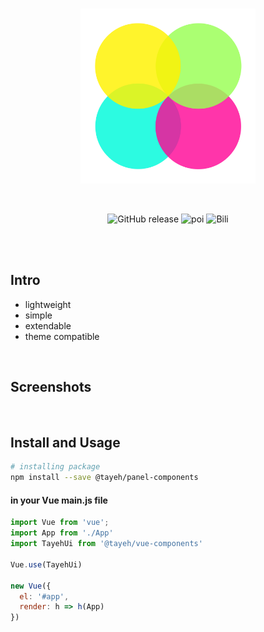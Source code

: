 <br>

<p align="center">
  <img width="280px" src="./src/assets/logo.png" alt="logo" />
</p>
<br>

<p align="center">
  <img alt="GitHub release" src="https://img.shields.io/badge/release-v1.0.0-orange.svg?style=for-the-badge"/>
  <img alt="poi" src="https://img.shields.io/badge/poi-10-green.svg?style=for-the-badge"/>
  <img alt="Bili" src="https://img.shields.io/badge/bili-3-blue.svg?style=for-the-badge"/>
</p>

<br>

<!-- <p align="center">
  <b>
    <a href="https://github.com/waynecz/Holmes">Holmes: Server boilerplate you might need</a>
    |
    <a href="https://github.com/waynecz/vue-img-inputer">Place other links here</a>
  </b>
</p> -->

<br>

## Intro

- lightweight
- simple
- extendable
- theme compatible

<br>

## Screenshots

<!-- <p align="center">
  <img width="100%" src="./src/assets/screenshot.jpg"/>
</p> -->

<br>

## Install and Usage

```bash
# installing package
npm install --save @tayeh/panel-components
```

#### in your Vue main.js file

```js
import Vue from 'vue';
import App from './App'
import TayehUi from '@tayeh/vue-components'

Vue.use(TayehUi)

new Vue({
  el: '#app',
  render: h => h(App)
})

```

<br>
